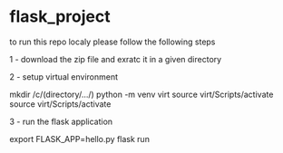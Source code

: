 # flask_project


to run this repo localy please follow the following steps

1 - download the zip file and exratc it in a given directory

2 - setup virtual environment

  mkdir /c/(directory/.../)
  python -m venv virt
  source virt/Scripts/activate     
  source virt/Scripts/activate

3 - run the flask application

  export FLASK_APP=hello.py
  flask run
